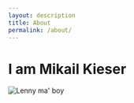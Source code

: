 ```yaml
---
layout: description
title: About
permalink: /about/
---
```


# I am Mikail Kieser

![Lenny ma' boy](https://i.imgur.com/f7bZerT.jpg)
